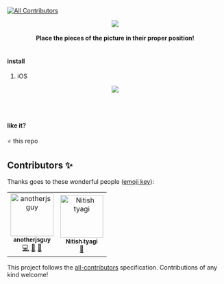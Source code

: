 [![All Contributors](https://img.shields.io/badge/all_contributors-2-orange.svg?style=flat-square)](#contributors)


<p align="center">
  <kbd><img src="https://github.com/photo-pieces/photo-pieces/raw/master/tools/videos/logo.gif"/></kbd>
  <br><br>
  <b>Place the pieces of the picture in their proper position!</b>
  <br><br>
</p>

#### install

1. iOS

<p align="center">
  <kbd><img src="https://github.com/photo-pieces/photo-pieces/raw/master/tools/videos/how_to_install_iOS.gif"/></kbd>
  <br><br>
</p>
<!--
2. Android
<p align="center">
  <kbd><img src="https://github.com/photo-pieces/photo-pieces/raw/master/tools/videos/how_to_install_android.gif"/></kbd>
  <br><br>
</p>
-->

&nbsp;

#### like it?

⭐️ this repo

## Contributors ✨

Thanks goes to these wonderful people ([emoji key](https://allcontributors.org/docs/en/emoji-key)):

<!-- ALL-CONTRIBUTORS-LIST:START - Do not remove or modify this section -->
<!-- prettier-ignore -->
<table>
  <tr>
    <td align="center"><a href="https://in.linkedin.com/in/kuldeepkeshwar"><img src="https://avatars1.githubusercontent.com/u/10448534?v=4" width="100px;" alt="anotherjsguy"/><br /><sub><b>anotherjsguy</b></sub></a><br /><a href="https://github.com/photo-pieces/photo-pieces/commits?author=kuldeepkeshwar" title="Code">💻</a> <a href="#design-kuldeepkeshwar" title="Design">🎨</a> <a href="#review-kuldeepkeshwar" title="Reviewed Pull Requests">👀</a></td>
    <td align="center"><a href="http://www.nikkk.me"><img src="https://avatars1.githubusercontent.com/u/5371839?v=4" width="100px;" alt="Nitish tyagi"/><br /><sub><b>Nitish tyagi</b></sub></a><br /><a href="#design-NitishTyagi" title="Design">🎨</a></td>
  </tr>
</table>

<!-- ALL-CONTRIBUTORS-LIST:END -->

This project follows the [all-contributors](https://github.com/all-contributors/all-contributors) specification. Contributions of any kind welcome!
